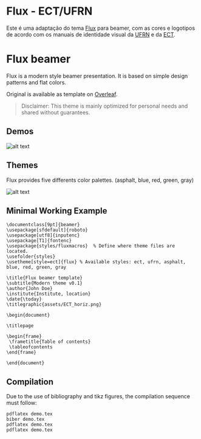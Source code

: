 # Flux - ECT/UFRN

Este é uma adaptação do tema [Flux](https://github.com/pvanberg/flux-beamer/)
para beamer, com as cores e logotipos de acordo com os manuais de identidade
visual da [UFRN](https://ufrn.br/imprensa/identidade-visual) e da
[ECT](https://drive.google.com/drive/folders/0BxzvzGMijShuYU9XS2VkZkp4WW8?usp=sharing).

# Flux beamer

Flux is a modern style beamer presentation. It is based on simple design patterns and flat colors.

Original is available as template on [Overleaf](https://www.overleaf.com/latex/templates/flux-beamer/vhzbnhyymddd#).

> Disclaimer: This theme is mainly optimized for personal needs and shared without guarantees.

## Demos

![alt text](https://github.com/pvanberg/flux-beamer/blob/master/demo.png)

## Themes

Flux provides five differents color palettes. (asphalt, blue, red, green, gray)

![alt text](https://github.com/pvanberg/flux-beamer/blob/master/demo_themes.png)

## Minimal Working Example

```
\documentclass[9pt]{beamer}
\usepackage[sfdefault]{roboto}
\usepackage[utf8]{inputenc}
\usepackage[T1]{fontenc}
\usepackage{styles/fluxmacros} 	% Define where theme files are located.
\usefolder{styles}
\usetheme[style=ect]{flux} % Available styles: ect, ufrn, asphalt, blue, red, green, gray

\title{Flux beamer template}
\subtitle{Modern theme v0.1}
\author{John Doe}
\institute{Institute, location}
\date{\today}
\titlegraphic{assets/ECT_horiz.png}

\begin{document}

\titlepage

\begin{frame}
 \frametitle{Table of contents}
 \tableofcontents
\end{frame}

\end{document}
```

## Compilation

Due to the use of bibliography and tikz figures, the compilation sequence must follow:

```
pdflatex demo.tex
biber demo.tex
pdflatex demo.tex
pdflatex demo.tex
```


